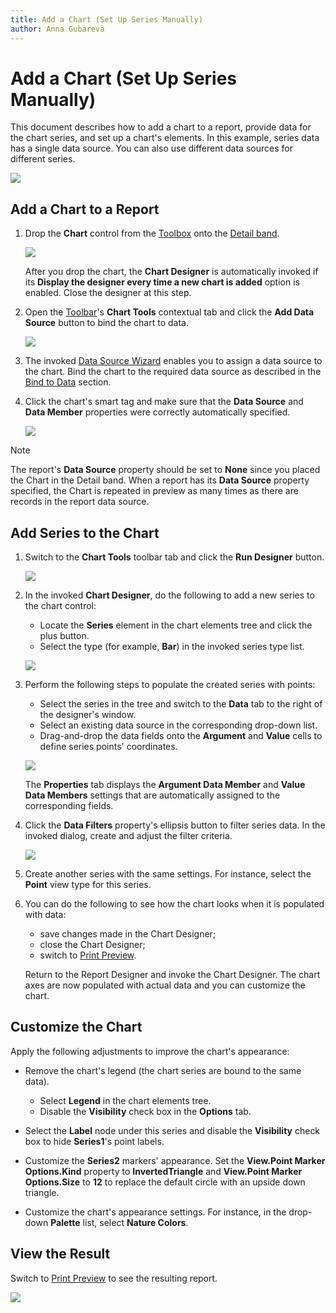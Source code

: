 ```yaml
---
title: Add a Chart (Set Up Series Manually)
author: Anna Gubareva
---
```

# Add a Chart (Set Up Series Manually)

This document describes how to add a chart to a report, provide data for the chart series, and set up a chart's elements. In this example, series data has a single data source. You can also use different data sources for different series.

![](../../../../../images/eurd-win-chart-manual-setup-example.png)


## Add a Chart to a Report

1. Drop the **Chart** control from the [Toolbox](../../report-designer-tools/toolbox.md) onto the [Detail band](../../introduction-to-banded-reports.md).

    ![](../../../../../images/eurd-win-chart-add-to-report.png)


    After you drop the chart, the **Chart Designer** is automatically invoked if its **Display the designer every time a new chart is added** option is enabled. Close the designer at this step.

2. Open the [Toolbar](../../report-designer-tools/toolbar.md)'s **Chart Tools** contextual tab and click the **Add Data Source** button to bind the chart to data. 

    ![](../../../../../images/eurd-win-chart-add-data-source-button.png)


3. The invoked [Data Source Wizard](../../report-designer-tools/data-source-wizard.md) enables you to assign a data source to the chart. Bind the chart to the required data source as described in the [Bind to Data](../../bind-to-data.md) section.

4. Click the chart's smart tag and make sure that the **Data Source** and **Data Member** properties were correctly automatically specified.
	
	![](../../../../../images/eurd-win-chart-data-source-in-smart-tag.png)


> [!NOTE]
> The report's **Data Source** property should be set to **None** since you placed the Chart in the Detail band. When a report has its **Data Source** property specified, the Chart is repeated in preview as many times as there are records in the report data source.


## Add Series to the Chart

1. Switch to the **Chart Tools** toolbar tab and click the **Run Designer** button.

    ![](../../../../../images/eurd-win-chart-run-designer-button.png)


2. In the invoked **Chart Designer**, do the following to add a new series to the chart control:

	* Locate the **Series** element in the chart elements tree and click the plus button.
	* Select the type (for example, **Bar**) in the invoked series type list.

    ![](../../../../../images/eurd-win-chart-designer-add-series.png)


3. Perform the following steps to populate the created series with points:

	- Select the series in the tree and switch to the **Data** tab to the right of the designer's window.
	- Select an existing data source in the corresponding drop-down list.
	- Drag-and-drop the data fields onto the **Argument** and **Value** cells to define series points' coordinates.

    ![](../../../../../images/eurd-win-chart-designer-bind-series-to-data.png)


    The **Properties** tab displays the **Argument Data Member** and **Value Data Members** settings that are automatically assigned to the corresponding fields.

4. Click the **Data Filters** property's ellipsis button to filter series data. In the invoked dialog, create and adjust the filter criteria.

    ![](../../../../../images/eurd-win-chart-designer-data-filter.png)

5. Create another series with the same settings. For instance, select the **Point** view type for this series.

6. You can do the following to see how the chart looks when it is populated with data:

    * save changes made in the Chart Designer;
    * close the Chart Designer;
    * switch to [Print Preview](../../preview-print-and-export-reports.md).

    Return to the Report Designer and invoke the Chart Designer. The chart axes are now populated with actual data and you can customize the chart.

## Customize the Chart

Apply the following adjustments to improve the chart's appearance:

* Remove the chart's legend (the chart series are bound to the same data).

	- Select **Legend** in the chart elements tree.
	- Disable the **Visibility** check box in the **Options** tab.

* Select the **Label** node under this series and disable the **Visibility** check box to hide **Series1**'s point labels.
* Customize the **Series2** markers' appearance. Set the **View.Point Marker Options.Kind** property to **InvertedTriangle** and **View.Point Marker Options.Size** to **12** to replace the default circle with an upside down triangle.
* Customize the chart's appearance settings. For instance, in the drop-down **Palette** list, select **Nature Colors**.

## View the Result

Switch to [Print Preview](../../preview-print-and-export-reports.md) to see the resulting report.

![](../../../../../images/eurd-win-chart-manual-setup-result.png)
